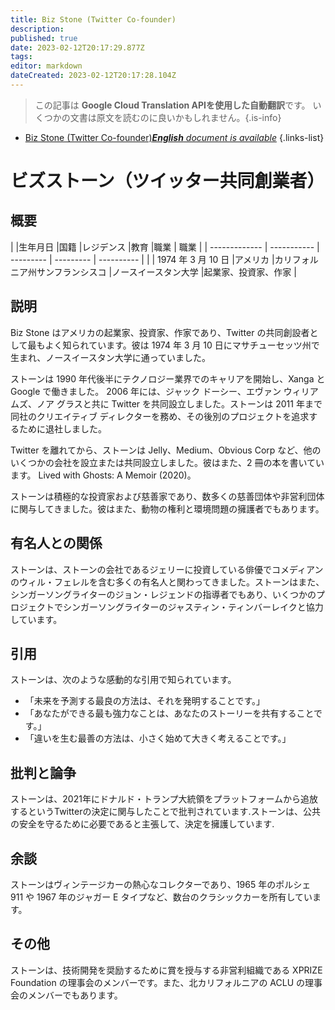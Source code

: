 ```yaml
---
title: Biz Stone (Twitter Co-founder)
description: 
published: true
date: 2023-02-12T20:17:29.877Z
tags: 
editor: markdown
dateCreated: 2023-02-12T20:17:28.104Z
---
```


> この記事は **Google Cloud Translation APIを使用した自動翻訳**です。
いくつかの文書は原文を読むのに良いかもしれません。{.is-info}



- [Biz Stone (Twitter Co-founder)***English** document is available*](/en/Knowledge-base/Dictionary/Person/biz-stone-twitter-co-founder)
{.links-list}


# ビズストーン（ツイッター共同創業者）

## 概要

| |生年月日 |国籍 |レジデンス |教育 |職業 | 職業
| | ------------- | ----------- | --------- | --------- | ---------- |
| | 1974 年 3 月 10 日 |アメリカ |カリフォルニア州サンフランシスコ |ノースイースタン大学 |起業家、投資家、作家 |

## 説明

Biz Stone はアメリカの起業家、投資家、作家であり、Twitter の共同創設者として最もよく知られています。彼は 1974 年 3 月 10 日にマサチューセッツ州で生まれ、ノースイースタン大学に通っていました。

ストーンは 1990 年代後半にテクノロジー業界でのキャリアを開始し、Xanga と Google で働きました。 2006 年には、ジャック ドーシー、エヴァン ウィリアムズ、ノア グラスと共に Twitter を共同設立しました。ストーンは 2011 年まで同社のクリエイティブ ディレクターを務め、その後別のプロジェクトを追求するために退社しました。

Twitter を離れてから、ストーンは Jelly、Medium、Obvious Corp など、他のいくつかの会社を設立または共同設立しました。彼はまた、2 冊の本を書いています。 Lived with Ghosts: A Memoir (2020)。

ストーンは積極的な投資家および慈善家であり、数多くの慈善団体や非営利団体に関与してきました。彼はまた、動物の権利と環境問題の擁護者でもあります。

## 有名人との関係

ストーンは、ストーンの会社であるジェリーに投資している俳優でコメディアンのウィル・フェレルを含む多くの有名人と関わってきました。ストーンはまた、シンガーソングライターのジョン・レジェンドの指導者でもあり、いくつかのプロジェクトでシンガーソングライターのジャスティン・ティンバーレイクと協力しています。

## 引用

ストーンは、次のような感動的な引用で知られています。

- 「未来を予測する最良の方法は、それを発明することです。」
- 「あなたができる最も強力なことは、あなたのストーリーを共有することです。」
- 「違いを生む最善の方法は、小さく始めて大きく考えることです。」

## 批判と論争

ストーンは、2021年にドナルド・トランプ大統領をプラットフォームから追放するというTwitterの決定に関与したことで批判されています.ストーンは、公共の安全を守るために必要であると主張して、決定を擁護しています.

## 余談

ストーンはヴィンテージカーの熱心なコレクターであり、1965 年のポルシェ 911 や 1967 年のジャガー E タイプなど、数台のクラシックカーを所有しています。

## その他

ストーンは、技術開発を奨励するために賞を授与する非営利組織である XPRIZE Foundation の理事会のメンバーです。また、北カリフォルニアの ACLU の理事会のメンバーでもあります。